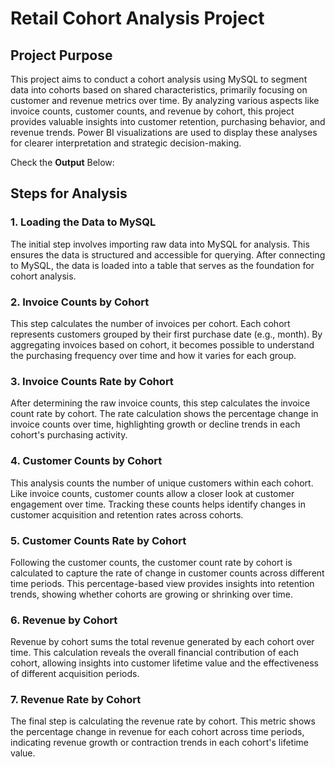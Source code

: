 # Retail Cohort Analysis Project

## Project Purpose

This project aims to conduct a cohort analysis using MySQL to segment data into cohorts based on shared characteristics, primarily focusing on customer and revenue metrics over time. By analyzing various aspects like invoice counts, customer counts, and revenue by cohort, this project provides valuable insights into customer retention, purchasing behavior, and revenue trends. Power BI visualizations are used to display these analyses for clearer interpretation and strategic decision-making.

Check the **Output** Below:



## Steps for Analysis

### 1. Loading the Data to MySQL
The initial step involves importing raw data into MySQL for analysis. This ensures the data is structured and accessible for querying. After connecting to MySQL, the data is loaded into a table that serves as the foundation for cohort analysis.

### 2. Invoice Counts by Cohort
This step calculates the number of invoices per cohort. Each cohort represents customers grouped by their first purchase date (e.g., month). By aggregating invoices based on cohort, it becomes possible to understand the purchasing frequency over time and how it varies for each group.

### 3. Invoice Counts Rate by Cohort
After determining the raw invoice counts, this step calculates the invoice count rate by cohort. The rate calculation shows the percentage change in invoice counts over time, highlighting growth or decline trends in each cohort's purchasing activity.

### 4. Customer Counts by Cohort
This analysis counts the number of unique customers within each cohort. Like invoice counts, customer counts allow a closer look at customer engagement over time. Tracking these counts helps identify changes in customer acquisition and retention rates across cohorts.

### 5. Customer Counts Rate by Cohort
Following the customer counts, the customer count rate by cohort is calculated to capture the rate of change in customer counts across different time periods. This percentage-based view provides insights into retention trends, showing whether cohorts are growing or shrinking over time.

### 6. Revenue by Cohort
Revenue by cohort sums the total revenue generated by each cohort over time. This calculation reveals the overall financial contribution of each cohort, allowing insights into customer lifetime value and the effectiveness of different acquisition periods.

### 7. Revenue Rate by Cohort
The final step is calculating the revenue rate by cohort. This metric shows the percentage change in revenue for each cohort across time periods, indicating revenue growth or contraction trends in each cohort's lifetime value.
